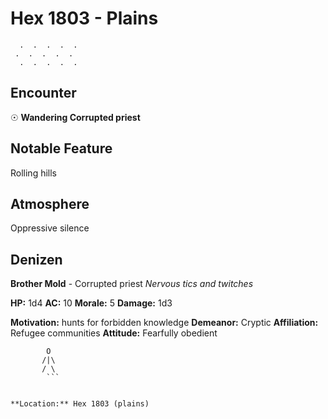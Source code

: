 # Hex 1803 - Plains
```
  .  .  .  .  .
 .  .  .  .  .
  .  .  .  .  .
```

## Encounter

☉ **Wandering Corrupted priest**

## Notable Feature

Rolling hills

## Atmosphere

Oppressive silence

## Denizen

**Brother Mold** - Corrupted priest
*Nervous tics and twitches*

**HP:** 1d4 **AC:** 10 **Morale:** 5
**Damage:** 1d3

**Motivation:** hunts for forbidden knowledge
**Demeanor:** Cryptic
**Affiliation:** Refugee communities
**Attitude:** Fearfully obedient

```
        O
       /|\
       / \
        ```


**Location:** Hex 1803 (plains)
